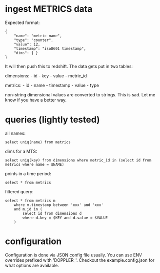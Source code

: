 # ingest METRICS data

Expected format:
```
{
    "name": "metric-name",
    "type": "counter",
    "value": 12,
    "timestamp": "iso8601 timestamp",
    "dims": { }
}
```

It will then push this to redshift. The data gets put in two tables:

 dimensions:
    - id
    - key
    - value
    - metric_id

 metrics:
    - id
    - name
    - timestamp
    - value
    - type

non-string dimensional values are converted to strings. This is sad. Let me know if you have a better way.

# queries (lightly tested)

all names:
```
select uniq(name) from metrics
```
dims for a MTS:
```
select uniq(key) from dimensions where metric_id in (select id from metrics where name = $NAME)
```
points in a time period:
```
select * from metrics
```

filtered query:
```
select * from metrics m
    where m.timestamp between 'xxx' and 'xxx'
    and m.id in (
        select id from dimensions d
        where d.key = $KEY and d.value = $VALUE
    )
```

# configuration

Configuration is done via JSON config file usually. You can use ENV overrides prefixed with 'DOPPLER_'. Checkout the example.config.json for what options are available.

